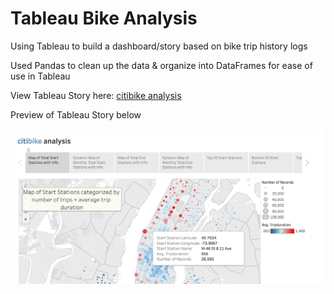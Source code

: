# Tableau Bike Analysis
Using Tableau to build a dashboard/story based on bike trip history logs

Used Pandas to clean up the data &amp; organize into DataFrames for ease of use in Tableau

View Tableau Story here: [citibike analysis](https://public.tableau.com/profile/adgaston#!/vizhome/citibikeanalysis_15561648295950/citibikeanalysis)

Preview of Tableau Story below

![WebsiteScreenShot](/images/WebsiteScreenShot.png)
